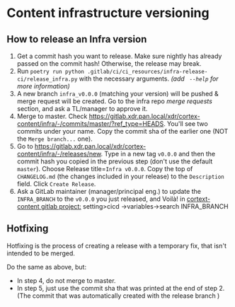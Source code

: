 # Content infrastructure versioning

## How to release an Infra version
1.  Get a commit hash you want to release.
    Make sure nightly has already passed on the commit hash! Otherwise, the release may break.
2.  Run `poetry run python .gitlab/ci/ci_resources/infra-release-ci/release_infra.py` with the necessary arguments. _(add ` --help` for more information)_
3.  A new branch `infra_v0.0.0` (matching your version) will be pushed & merge request will be created. Go to the infra repo _merge requests_ section, and ask a TL/manager to approve it.
4.  Merge to master. Check  https://gitlab.xdr.pan.local/xdr/cortex-content/infra/-/commits/master/?ref_type=HEADS. You'll see two commits under your name. Copy the commit sha of the earlier one (NOT the `Merge branch...` one).
5.  Go to https://gitlab.xdr.pan.local/xdr/cortex-content/infra/-/releases/new. Type in a new tag `v0.0.0` and then the commit hash you copied in the previous step (don't use the default `master`). Choose Release title=`Infra v0.0.0`. Copy the top of `CHANGELOG.md` (the changes included in your release) to the `Description` field. Click `Create Release`.
6. Ask a GitLab maintainer (manager/principal eng.) to update the `INFRA_BRANCH` to the `v0.0.0` you just released, and Voilà!
in [cortext-content gitlab project:](https://gitlab.xdr.pan.local/groups/xdr/cortex-content)
setting>cicd ->variables->search INFRA_BRANCH


## Hotfixing
Hotfixing is the process of creating a release with a temporary fix, that isn't intended to be merged.

Do the same as above, but:
- In step 4, do not merge to master.
- In step 5, just use the commit sha that was printed at the end of step 2. (The commit that was automatically created with the release branch )
